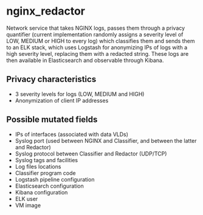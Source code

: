 # nginx_redactor
Network service that takes NGINX logs, passes them through a privacy quantifier (current implementation randomly assigns a severity level of LOW, MEDIUM or HIGH to every log) which classifies them and sends them to an ELK stack, which uses Logstash for anonymizing IPs of logs with a high severity level, replacing them with a redacted string. These logs are then available in Elasticsearch and observable through Kibana.

## Privacy characteristics
- 3 severity levels for logs (LOW, MEDIUM and HIGH)
- Anonymization of client IP addresses

## Possible mutated fields
- IPs of interfaces (associated with data VLDs)
- Syslog port (used between NGINX and Classifier, and between the latter and Redactor)
- Syslog protocol between Classifier and Redactor (UDP/TCP)
- Syslog tags and facilities
- Log files locations
- Classifier program code
- Logstash pipeline configuration
- Elasticsearch configuration
- Kibana configuration
- ELK user
- VM image
